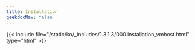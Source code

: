 ```yaml
---
title: Installation
geekdocNav: false
---
```

{{< include file="/static/ko/_includes/1.3.1.3/000.installation_vmhost.html" type="html" >}}